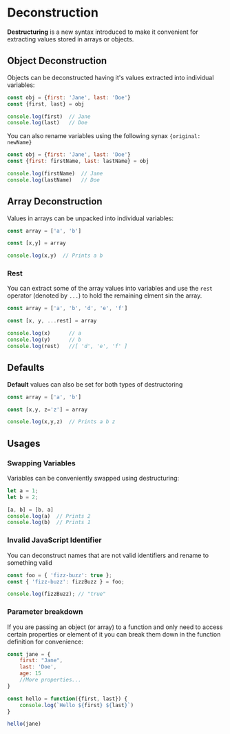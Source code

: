 # Deconstruction

**Destructuring** is a new syntax introduced to make it convenient for extracting values stored in arrays or objects.

## Object Deconstruction

Objects can be deconstructed having it's values extracted into individual variables:

```javascript 1.8
const obj = {first: 'Jane', last: 'Doe'}
const {first, last} = obj

console.log(first)  // Jane
console.log(last)   // Doe
```

You can also rename variables using the following synax `{original: newName}`

```javascript 1.8
const obj = {first: 'Jane', last: 'Doe'}
const {first: firstName, last: lastName} = obj

console.log(firstName)  // Jane
console.log(lastName)   // Doe
```

## Array Deconstruction

Values in arrays can be unpacked into individual variables:

```javascript 1.8
const array = ['a', 'b']

const [x,y] = array

console.log(x,y)  // Prints a b
```

### Rest

You can extract some of the array values into variables and use the `rest` operator (denoted by `...`) to hold the remaining elment sin the array.

```javascript 1.8
const array = ['a', 'b', 'd', 'e', 'f']

const [x, y, ...rest] = array

console.log(x)      // a
console.log(y)      // b
console.log(rest)   //[ 'd', 'e', 'f' ]
```


## Defaults

**Default** values can also be set for both types of destructoring

```javascript 1.8
const array = ['a', 'b']

const [x,y, z='z'] = array

console.log(x,y,z)  // Prints a b z
````


## Usages

### Swapping Variables
Variables can be conveniently swapped using destructuring:
 
```javascript 1.8
let a = 1;
let b = 2;

[a, b] = [b, a]
console.log(a)  // Prints 2
console.log(b)  // Prints 1
```

### Invalid JavaScript Identifier
You can deconstruct names that are not valid identifiers and rename to something valid

```javascript 1.8
const foo = { 'fizz-buzz': true };
const { 'fizz-buzz': fizzBuzz } = foo;

console.log(fizzBuzz); // "true"
```

### Parameter breakdown

If you are passing an object (or array) to a function and only need to access certain properties or element of it you can
break them down in the function definition for convenience:

```javascript 1.8
const jane = {
    first: "Jane",
    last: 'Doe',
    age: 15
    //More properties...
}

const hello = function({first, last}) {
    console.log(`Hello ${first} ${last}`)
}

hello(jane)
```